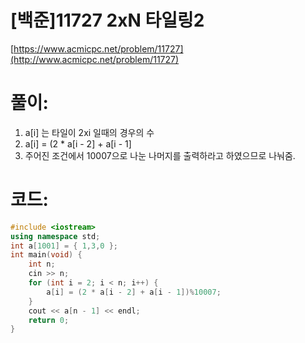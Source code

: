 # [백준]11727 2xN 타일링2


[https://www.acmicpc.net/problem/11727](http://www.acmicpc.net/problem/11727)

# **풀이:**
1. a[i] 는 타일이 2xi 일때의 경우의 수
2. a[i] = (2 * a[i - 2] + a[i - 1]
3. 주어진 조건에서 10007으로 나눈 나머지를 출력하라고 하였으므로 나눠줌.

# **코드:**

```C++
#include <iostream>
using namespace std;
int a[1001] = { 1,3,0 };
int main(void) {
	int n;
	cin >> n;
	for (int i = 2; i < n; i++) {
		a[i] = (2 * a[i - 2] + a[i - 1])%10007;
	}
	cout << a[n - 1] << endl;
	return 0;
}
```


